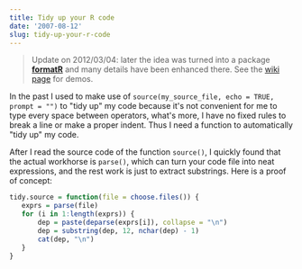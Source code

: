```yaml
---
title: Tidy up your R code
date: '2007-08-12'
slug: tidy-up-your-r-code
---
```


> Update on 2012/03/04: later the idea was turned into a package [**formatR**](http://cran.r-project.org/package=formatR) and many details have been enhanced there. See the [wiki page](https://github.com/yihui/formatR/wiki) for demos.

In the past I used to make use of `source(my_source_file, echo = TRUE, prompt = "")` to "tidy up" my code because it's not convenient for me to type every space between operators, what's more, I have no fixed rules to break a line or make a proper indent. Thus I need a function to automatically "tidy up" my code.

After I read the source code of the function `source()`, I quickly found that the actual workhorse is `parse()`, which can turn your code file into neat expressions, and the rest work is just to extract substrings. Here is a proof of concept:

```r 
tidy.source = function(file = choose.files()) {
   exprs = parse(file)
   for (i in 1:length(exprs)) {
       dep = paste(deparse(exprs[i]), collapse = "\n")
       dep = substring(dep, 12, nchar(dep) - 1)
       cat(dep, "\n")
   }
}
```
